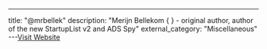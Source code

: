 ---
title: "@mrbellek"
description: "Merijn Bellekom {  } - original author, author of the new StartupList v2 and ADS Spy"
external_category: "Miscellaneous"
---[Visit Website](https://github.com/mrbellek)

